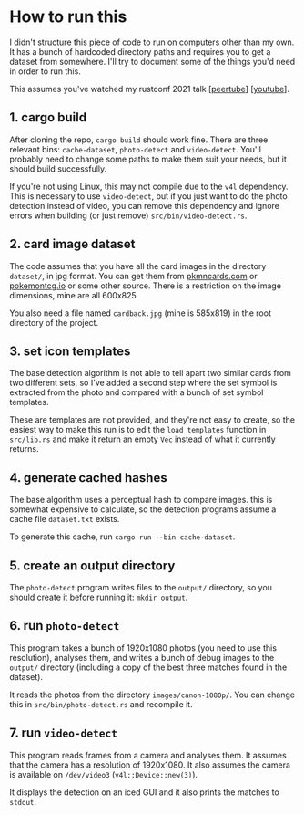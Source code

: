 # How to run this

I didn't structure this piece of code to run on computers other than my own. It
has a bunch of hardcoded directory paths and requires you to get a dataset from
somewhere. I'll try to document some of the things you'd need in order to run
this.

This assumes you've watched my rustconf 2021 talk
\[[peertube](https://viste.pt/w/mgBRpWnTeBJwuunvvtMi1L)\]
\[[youtube](https://www.youtube.com/watch?v=BLy_YF4nmqQ)\].

## 1. cargo build

After cloning the repo, `cargo build` should work fine. There are three
relevant bins: `cache-dataset`, `photo-detect` and `video-detect`. You'll
probably need to change some paths to make them suit your needs, but it should
build successfully.

If you're not using Linux, this may not compile due to the `v4l` dependency.
This is necessary to use `video-detect`, but if you just want to do the photo
detection instead of video, you can remove this dependency and ignore errors
when building (or just remove) `src/bin/video-detect.rs`.

## 2. card image dataset

The code assumes that you have all the card images in the directory `dataset/`,
in jpg format. You can get them from [pkmncards.com](https://pkmncards.com/) or
[pokemontcg.io](https://pokemontcg.io/) or some other source. There is a
restriction on the image dimensions, mine are all 600x825.

You also need a file named `cardback.jpg` (mine is 585x819) in the root
directory of the project.


## 3. set icon templates

The base detection algorithm is not able to tell apart two similar cards from
two different sets, so I've added a second step where the set symbol is
extracted from the photo and compared with a bunch of set symbol templates.

These are templates are not provided, and they're not easy to create, so the
easiest way to make this run is to edit the `load_templates` function in
`src/lib.rs` and make it return an empty `Vec` instead of what it currently
returns.


## 4. generate cached hashes

The base algorithm uses a perceptual hash to compare images. this is somewhat
expensive to calculate, so the detection programs assume a cache file
`dataset.txt` exists.

To generate this cache, run `cargo run --bin cache-dataset`.


## 5. create an output directory

The `photo-detect` program writes files to the `output/` directory, so you
should create it before running it: `mkdir output`.


## 6. run `photo-detect`

This program takes a bunch of 1920x1080 photos (you need to use this
resolution), analyses them, and writes a bunch of debug images to the `output/`
directory (including a copy of the best three matches found in the dataset).

It reads the photos from the directory `images/canon-1080p/`. You can change
this in `src/bin/photo-detect.rs` and recompile it.


## 7. run `video-detect`

This program reads frames from a camera and analyses them. It assumes that the
camera has a resolution of 1920x1080. It also assumes the camera is available
on `/dev/video3` (`v4l::Device::new(3)`).

It displays the detection on an iced GUI and it also prints the matches to
`stdout`.

